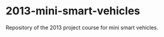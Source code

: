 2013-mini-smart-vehicles
========================

Repository of the 2013 project course for mini smart vehicles.